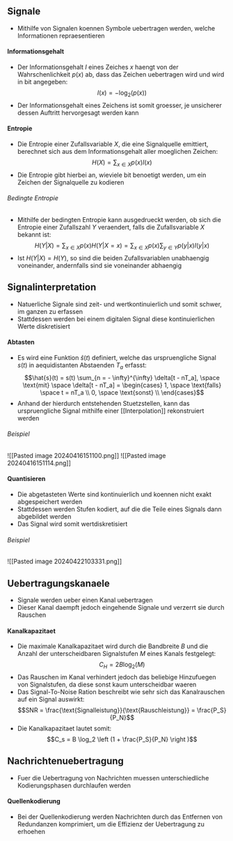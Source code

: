 ## Signale
- Mithilfe von Signalen koennen Symbole uebertragen werden, welche Informationen repraesentieren
#### Informationsgehalt
- Der Informationsgehalt $I$ eines Zeiches $x$ haengt von der Wahrschenlichkeit $p(x)$ ab, dass das Zeichen uebertragen wird und wird in bit angegeben:
$$I(x) = -\log_2(p(x))$$
- Der Informationsgehalt eines Zeichens ist somit groesser, je unsicherer dessen Auftritt hervorgesagt werden kann
#### Entropie
- Die Entropie einer Zufallsvariable $X$, die eine Signalquelle emittiert, berechnet sich aus dem Informationsgehalt aller moeglichen Zeichen:
$$H(X) = \sum_{x \in X} p(x) I(x)$$
- Die Entropie gibt hierbei an, wieviele bit benoetigt werden, um ein Zeichen der Signalquelle zu kodieren
###### Bedingte Entropie
- Mithilfe der bedingten Entropie kann ausgedrueckt werden, ob sich die Entropie einer Zufallszahl $Y$ veraendert, falls die Zufallsvariable $X$ bekannt ist:
$$H(Y|X) = \sum_{x \in X} p(x) H(Y|X = x) = \sum_{x \in X} p(x) \sum_{y \in Y} p(y|x) I(y|x)$$
- Ist $H(Y|X) = H(Y)$, so sind die beiden Zufallsvariablen unabhaengig voneinander, andernfalls sind sie voneinander abhaengig
## Signalinterpretation
- Natuerliche Signale sind zeit- und wertkontinuierlich und somit schwer, im ganzen zu erfassen
- Stattdessen werden bei einem digitalen Signal diese kontinuierlichen Werte diskretisiert
#### Abtasten
- Es wird eine Funktion $\hat{s}(t)$ definiert, welche das urspruengliche Signal $s(t)$ in aequidistanten Abstaenden $T_a$ erfasst:
$$\hat{s}(t) = s(t) \sum_{n = - \infty}^{\infty} \delta[t - nT_a], \space  \text{mit} \space \delta[t - nT_a] = \begin{cases}
1, \space \text{falls} \space t = nT_a \\
0, \space \text{sonst} \\
\end{cases}$$
- Anhand der hierdurch entstehenden Stuetzstellen, kann das urspruengliche Signal mithilfe einer [[Interpolation]] rekonstruiert werden
###### Beispiel
![[Pasted image 20240416151100.png]]
![[Pasted image 20240416151114.png]]
#### Quantisieren
- Die abgetasteten Werte sind kontinuierlich und koennen nicht exakt abgespeichert werden
- Stattdessen werden Stufen kodiert, auf die die Teile eines Signals dann abgebildet werden
- Das Signal wird somit wertdiskretisiert
###### Beispiel
![[Pasted image 20240422103331.png]]
## Uebertragungskanaele
- Signale werden ueber einen Kanal uebertragen
- Dieser Kanal daempft jedoch eingehende Signale und verzerrt sie durch Rauschen
#### Kanalkapazitaet
- Die maximale Kanalkapazitaet wird durch die Bandbreite $B$ und die Anzahl der unterscheidbaren Signalstufen $M$ eines Kanals festgelegt:
$$C_H = 2B \log_2(M)$$
- Das Rauschen im Kanal verhindert jedoch das beliebige Hinzufuegen von Signalstufen, da diese sonst kaum unterscheidbar waeren
- Das Signal-To-Noise Ration beschreibt wie sehr sich das Kanalrauschen auf ein Signal auswirkt:
$$SNR = \frac{\text{Signalleistung}}{\text{Rauschleistung}} = \frac{P_S}{P_N}$$
- Die Kanalkapazitaet lautet somit:
$$C_s = B \log_2 \left (1 + \frac{P_S}{P_N} \right )$$
## Nachrichtenuebertragung
- Fuer die Uebertragung von Nachrichten muessen unterschiedliche Kodierungsphasen durchlaufen werden
#### Quellenkodierung
- Bei der Quellenkodierung werden Nachrichten durch das Entfernen von Redundanzen komprimiert, um die Effizienz der Uebertragung zu erhoehen
